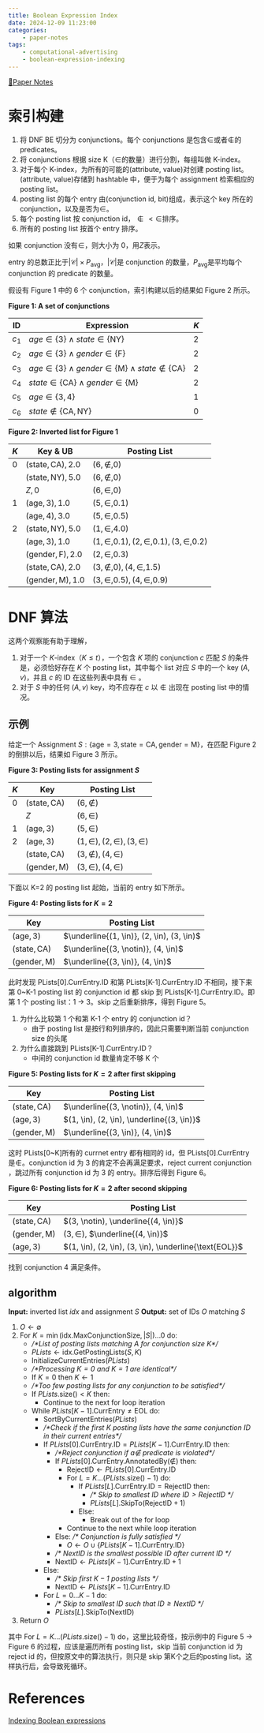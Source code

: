 ```yaml
---
title: Boolean Expression Index
date: 2024-12-09 11:23:00
categories:
    - paper-notes
tags:
    - computational-advertising
    - boolean-expression-indexing
---
```


[📕Paper Notes](/2024/2024-11-02-paper-notes)

# 索引构建

1. 将 DNF BE 切分为 conjunctions。每个 conjunctions 是包含$\in$或者$\notin$的 predicates。
2. 将 conjunctions 根据 size K（$\in$的数量）进行分割，每组叫做 K-index。
3. 对于每个 K-index，为所有的可能的(attribute, value)对创建 posting list。(attribute, value)存储到 hashtable 中，便于为每个 assignment 检索相应的 posting list。
4. posting list 的每个 entry 由(conjunction id, bit)组成，表示这个 key 所在的 conjunction，以及是否为$\in$。
5. 每个 posting list 按 conjunction id，$\notin \lt \in$排序。
6. 所有的 posting list 按首个 entry 排序。

如果 conjunction 没有$\in$，则大小为 0，用$Z$表示。

entry 的总数正比于$|\mathcal{C}| \times P_{\text{avg}}$，$|\mathcal{C}|$是 conjunction 的数量，$P_{\text{avg}}$是平均每个 conjunction 的 predicate 的数量。

假设有 Figure 1 中的 6 个 conjunction，索引构建以后的结果如 Figure 2 所示。

**Figure 1: A set of conjunctions**

| ID    | Expression                                                                     | $K$ |
| ----- | ------------------------------------------------------------------------------ | --- |
| $c_1$ | $age \in \{3\} \land state \in \{\text{NY}\}$                                  | 2   |
| $c_2$ | $age \in \{3\} \land gender \in \{\text{F}\}$                                  | 2   |
| $c_3$ | $age \in \{3\} \land gender \in \{\text{M}\} \land state \notin \{\text{CA}\}$ | 2   |
| $c_4$ | $state \in \{\text{CA}\} \land gender \in \{\text{M}\}$                        | 2   |
| $c_5$ | $age \in \{3, 4\}$                                                             | 1   |
| $c_6$ | $state \notin \{\text{CA}, \text{NY}\}$                                        | 0   |

**Figure 2: Inverted list for Figure 1**

| $K$ | Key & UB                         | Posting List                                  |
| --- | -------------------------------- | --------------------------------------------- |
| 0   | $(\text{state}, \text{CA}), 2.0$ | $(6, \notin, 0)$                              |
|     | $(\text{state}, \text{NY}), 5.0$ | $(6, \notin, 0)$                              |
|     | $Z, 0$                           | $(6, \in, 0)$                                 |
| 1   | $(\text{age}, 3), 1.0$           | $(5, \in, 0.1)$                               |
|     | $(\text{age}, 4), 3.0$           | $(5, \in, 0.5)$                               |
| 2   | $(\text{state}, \text{NY}), 5.0$ | $(1, \in, 4.0)$                               |
|     | $(\text{age}, 3), 1.0$           | $(1, \in, 0.1), (2, \in, 0.1), (3, \in, 0.2)$ |
|     | $(\text{gender}, \text{F}), 2.0$ | $(2, \in, 0.3)$                               |
|     | $(\text{state}, \text{CA}), 2.0$ | $(3, \notin, 0), (4, \in, 1.5)$               |
|     | $(\text{gender}, \text{M}), 1.0$ | $(3, \in, 0.5), (4, \in, 0.9)$                |

# DNF 算法

这两个观察能有助于理解，

1. 对于一个 $K$-index（$K \leq t$），一个包含 $K$ 项的 conjunction $c$ 匹配 $S$ 的条件是，必须恰好存在 $K$ 个 posting list，其中每个 list 对应 $S$ 中的一个 key $(A, v)$，并且 $c$ 的 ID 在这些列表中具有 $\in$ 。
2. 对于 $S$ 中的任何 $(A, v)$ key，均不应存在 $c$ 以 $\notin$ 出现在 posting list 中的情况。

## 示例

给定一个 Assignment $S : \{\text{age} = 3, \text{state} = \text{CA}, \text{gender} = \text{M}\}$，在匹配 Figure 2 的倒排以后，结果如 Figure 3 所示。

**Figure 3: Posting lists for assignment $S$**

| $K$ | Key                         | Posting List                   |
| --- | --------------------------- | ------------------------------ |
| 0   | $(\text{state}, \text{CA})$ | $(6, \notin)$                  |
|     | $Z$                         | $(6, \in)$                     |
| 1   | $(\text{age}, 3)$           | $(5, \in)$                     |
| 2   | $(\text{age}, 3)$           | $(1, \in), (2, \in), (3, \in)$ |
|     | $(\text{state}, \text{CA})$ | $(3, \notin), (4, \in)$        |
|     | $(\text{gender}, \text{M})$ | $(3, \in), (4, \in)$           |

下面以 K=2 的 posting list 起始，当前的 entry 如下所示。

**Figure 4: Posting lists for $K=2$**

| Key                         | Posting List                               |
| --------------------------- | ------------------------------------------ |
| $(\text{age}, 3)$           | $\underline{(1, \in)}, (2, \in), (3, \in)$ |
| $(\text{state}, \text{CA})$ | $\underline{(3, \notin)}, (4, \in)$        |
| $(\text{gender}, \text{M})$ | $\underline{(3, \in)}, (4, \in)$           |

此时发现 PLists[0].CurrEntry.ID 和第 PLists[K-1].CurrEntry.ID 不相同，接下来第 0~K-1 posting list 的 conjunction id 都 skip 到 PLists[K-1].CurrEntry.ID。即第 1 个 posting list：1 -> 3。skip 之后重新排序，得到 Figure 5。

1. 为什么比较第 1 个和第 K-1 个 entry 的 conjunction id？
    - 由于 posting list 是按行和列排序的，因此只需要判断当前 conjunction size 的头尾
2. 为什么直接跳到 PLists[K-1].CurrEntry.ID？
    - 中间的 conjunction id 数量肯定不够 K 个

**Figure 5: Posting lists for $K=2$ after first skipping**

| Key                         | Posting List                               |
| --------------------------- | ------------------------------------------ |
| $(\text{state}, \text{CA})$ | $\underline{(3, \notin)}, (4, \in)$        |
| $(\text{age}, 3)$           | $(1, \in), (2, \in), \underline{(3, \in)}$ |
| $(\text{gender}, \text{M})$ | $\underline{(3, \in)}, (4, \in)$           |

这时 PLists[0~K]所有的 currnet entry 都有相同的 id，但 PLists[0].CurrEntry 是$\notin$。conjunction id 为 3 的肯定不会再满足要求，reject current conjunction ，跳过所有 conjunction id 为 3 的 entry。排序后得到 Figure 6。

**Figure 6: Posting lists for $K=2$ after second skipping**

| Key                         | Posting List                                           |
| --------------------------- | ------------------------------------------------------ |
| $(\text{state}, \text{CA})$ | $(3, \notin), \underline{(4, \in)}$                    |
| $(\text{gender}, \text{M})$ | $(3, \in)$, $\underline{(4, \in)}$                     |
| $(\text{age}, 3)$           | $(1, \in), (2, \in), (3, \in), \underline{\text{EOL}}$ |

找到 conjunction 4 满足条件。

## algorithm

**Input:** inverted list $idx$ and assignment $S$
**Output:** set of IDs $O$ matching $S$

1. $O \gets \emptyset$
2. For $K = \min(\text{idx.MaxConjunctionSize}, |S|)...0$ do:
    - _/\*List of posting lists matching $A$ for conjunction size $K$\*/_
    - $PLists \gets \text{idx.GetPostingLists}(S, K)$
    - $\text{InitializeCurrentEntries}(PLists)$
    - _/\*Processing $K=0$ and $K=1$ are identical\*/_
    - If $K = 0$ then $K \gets 1$
    - _/\*Too few posting lists for any conjunction to be satisfied\*/_
    - If $PLists.\text{size()} < K$ then:
        - Continue to the next for loop iteration
    - While $PLists[K-1].\text{CurrEntry} \neq \text{EOL}$ do:
        - $\text{SortByCurrentEntries}(PLists)$
        - _/\*Check if the first $K$ posting lists have the same conjunction ID in their current entries\*/_
        - If $PLists[0].\text{CurrEntry.ID} = PLists[K-1].\text{CurrEntry.ID}$ then:
            - _/\*Reject conjunction if $a \notin$ predicate is violated\*/_
            - If $PLists[0].\text{CurrEntry.AnnotatedBy}(\notin)$ then:
                - $\text{RejectID} \gets PLists[0].\text{CurrEntry.ID}$
                - For $L = K...(PLists.\text{size()}-1)$ do:
                    - If $PLists[L].\text{CurrEntry.ID} = \text{RejectID}$ then:
                        - _/\* Skip to smallest ID where $ID > \text{RejectID}$ \*/_
                        - $PLists[L].\text{SkipTo}(\text{RejectID}+1)$
                    - Else:
                        - Break out of the for loop
                - Continue to the next while loop iteration
            - Else: _/\* Conjunction is fully satisfied \*/_
                - $O \gets O \cup \{PLists[K-1].\text{CurrEntry.ID}\}$
            - _/\* NextID is the smallest possible ID after current ID \*/_
            - $\text{NextID} \gets PLists[K-1].\text{CurrEntry.ID} + 1$
        - Else:
            - _/\* Skip first $K-1$ posting lists \*/_
            - $\text{NextID} \gets PLists[K-1].\text{CurrEntry.ID}$
        - For $L = 0...K-1$ do:
            - _/\* Skip to smallest ID such that $ID \geq \text{NextID}$ \*/_
            - $PLists[L].\text{SkipTo}(\text{NextID})$
3. Return $O$

其中 For $L = K...(PLists.\text{size()}-1)$ do，这里比较奇怪，按示例中的 Figure 5 -> Figure 6 的过程，应该是遍历所有 posting list，skip 当前 conjunction id 为 reject id 的，但按原文中的算法执行，则只是 skip 第K个之后的posting list。这样执行后，会导致死循环。

# References

[Indexing Boolean expressions](https://www.vldb.org/pvldb/vol2/vldb09-83.pdf)
